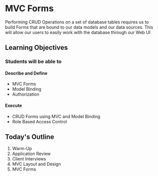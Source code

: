 # MVC Forms

Performing CRUD Operations on a set of database tables requires us to build Forms that are bound to our data models and our data sources. This will allow our users to easily work with the database through our Web UI

## Learning Objectives

### Students will be able to

#### Describe and Define

- MVC Forms
- Model Binding
- Authorization

#### Execute

- CRUD Forms using MVC and Model Binding
- Role Based Access Control

## Today's Outline

1. Warm-Up
1. Application Review
1. Client Interviews
1. MVC Layout and Design
1. MVC Forms

